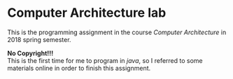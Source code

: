 # Computer Architecture lab
This is the programming assignment in the course *Computer Architecture* in 2018 spring semester.  
  
**No Copyright!!!**  
This is the first time for me to program in *java*, so I referred to some materials online in order to finish this assignment.
